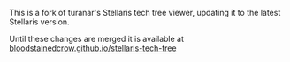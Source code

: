 This is a fork of turanar's Stellaris tech tree viewer, updating it to the latest Stellaris version.

Until these changes are merged it is available at [bloodstainedcrow.github.io/stellaris-tech-tree](bloodstainedcrow.github.io/stellaris-tech-tree)
